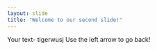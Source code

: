```yaml
---
layout: slide
title: "Welcome to our second slide!"
---
```

Your text- tigerwusj
Use the left arrow to go back!
